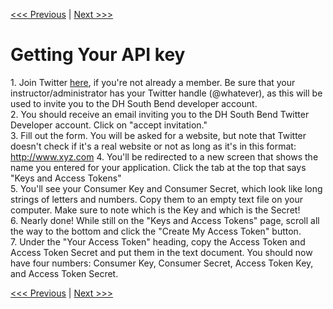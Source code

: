 [<<< Previous](what_is_api.md) | [Next >>>](accessing_api.md)

# Getting Your API key

1\. Join Twitter [here](https://twitter.com/signup?lang=en), if you're not already a member. Be sure that your instructor/administrator has your Twitter handle (@whatever), as this will be used to invite you to the DH South Bend developer account.\
2\. You should receive an email inviting you to the DH South Bend Twitter Developer account.  Click on "accept invitation." \
3\. Fill out the form. You will be asked for a website, but note that Twitter doesn't check if it's a real website or not as long as it's in this format: http://www.xyz.com
4\. You'll be redirected to a new screen that shows the name you entered for your application. Click the tab at the top that says "Keys and Access Tokens"  
5\. You'll see your Consumer Key and Consumer Secret, which look like long strings of letters and numbers. Copy them to an empty text file on your computer. Make sure to note which is the Key and which is the Secret!  
6\. Nearly done! While still on the "Keys and Access Tokens" page, scroll all the way to the bottom and click the "Create My Access Token" button.  
7\. Under the "Your Access Token" heading, copy the Access Token and Access Token Secret and put them in the text document. You should now  have four numbers: Consumer Key, Consumer Secret, Access Token Key, and Access Token Secret.  

[<<< Previous](../README.md) | [Next >>>](accessing_api.md)
